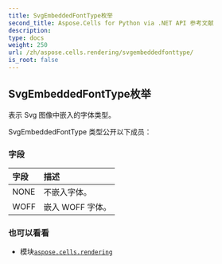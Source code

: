 ```yaml
---
title: SvgEmbeddedFontType枚举
second_title: Aspose.Cells for Python via .NET API 参考文献
description:
type: docs
weight: 250
url: /zh/aspose.cells.rendering/svgembeddedfonttype/
is_root: false
---
```

## SvgEmbeddedFontType枚举
表示 Svg 图像中嵌入的字体类型。



SvgEmbeddedFontType 类型公开以下成员：

### 字段
|字段|描述|
| :- | :- |
| NONE |不嵌入字体。|
| WOFF |嵌入 WOFF 字体。|



### 也可以看看
* 模块[`aspose.cells.rendering`](..)
